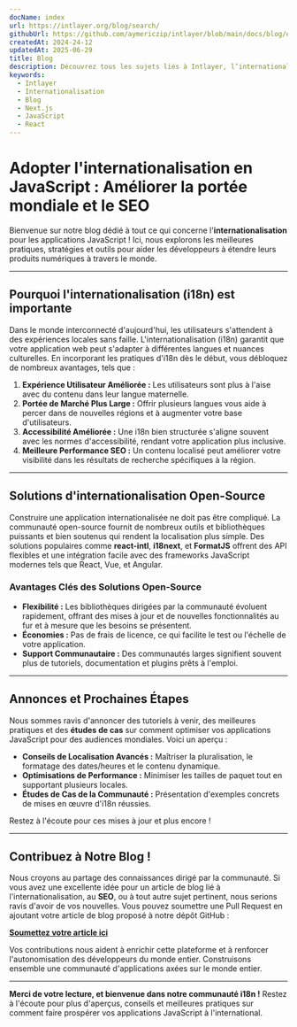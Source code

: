 ```yaml
---
docName: index
url: https://intlayer.org/blog/search/
githubUrl: https://github.com/aymericzip/intlayer/blob/main/docs/blog/en/index.md
createdAt: 2024-24-12
updatedAt: 2025-06-29
title: Blog
description: Découvrez tous les sujets liés à Intlayer, l’internationalisation et autres
keywords:
  - Intlayer
  - Internationalisation
  - Blog
  - Next.js
  - JavaScript
  - React
---
```


# Adopter l'internationalisation en JavaScript : Améliorer la portée mondiale et le SEO

Bienvenue sur notre blog dédié à tout ce qui concerne l'**internationalisation** pour les applications JavaScript ! Ici, nous explorons les meilleures pratiques, stratégies et outils pour aider les développeurs à étendre leurs produits numériques à travers le monde.

---

## Pourquoi l'internationalisation (i18n) est importante

Dans le monde interconnecté d'aujourd'hui, les utilisateurs s'attendent à des expériences locales sans faille. L'internationalisation (i18n) garantit que votre application web peut s'adapter à différentes langues et nuances culturelles. En incorporant les pratiques d'i18n dès le début, vous débloquez de nombreux avantages, tels que :

1. **Expérience Utilisateur Améliorée :** Les utilisateurs sont plus à l'aise avec du contenu dans leur langue maternelle.
2. **Portée de Marché Plus Large :** Offrir plusieurs langues vous aide à percer dans de nouvelles régions et à augmenter votre base d'utilisateurs.
3. **Accessibilité Améliorée :** Une i18n bien structurée s'aligne souvent avec les normes d'accessibilité, rendant votre application plus inclusive.
4. **Meilleure Performance SEO :** Un contenu localisé peut améliorer votre visibilité dans les résultats de recherche spécifiques à la région.

---

## Solutions d'internationalisation Open-Source

Construire une application internationalisée ne doit pas être compliqué. La communauté open-source fournit de nombreux outils et bibliothèques puissants et bien soutenus qui rendent la localisation plus simple. Des solutions populaires comme **react-intl**, **i18next**, et **FormatJS** offrent des API flexibles et une intégration facile avec des frameworks JavaScript modernes tels que React, Vue, et Angular.

### Avantages Clés des Solutions Open-Source

- **Flexibilité :** Les bibliothèques dirigées par la communauté évoluent rapidement, offrant des mises à jour et de nouvelles fonctionnalités au fur et à mesure que les besoins se présentent.
- **Économies :** Pas de frais de licence, ce qui facilite le test ou l'échelle de votre application.
- **Support Communautaire :** Des communautés larges signifient souvent plus de tutoriels, documentation et plugins prêts à l'emploi.

---

## Annonces et Prochaines Étapes

Nous sommes ravis d'annoncer des tutoriels à venir, des meilleures pratiques et des **études de cas** sur comment optimiser vos applications JavaScript pour des audiences mondiales. Voici un aperçu :

- **Conseils de Localisation Avancés :** Maîtriser la pluralisation, le formatage des dates/heures et le contenu dynamique.
- **Optimisations de Performance :** Minimiser les tailles de paquet tout en supportant plusieurs locales.
- **Études de Cas de la Communauté :** Présentation d'exemples concrets de mises en œuvre d'i18n réussies.

Restez à l'écoute pour ces mises à jour et plus encore !

---

## Contribuez à Notre Blog !

Nous croyons au partage des connaissances dirigé par la communauté. Si vous avez une excellente idée pour un article de blog lié à l'internationalisation, au **SEO**, ou à tout autre sujet pertinent, nous serions ravis d'avoir de vos nouvelles. Vous pouvez soumettre une Pull Request en ajoutant votre article de blog proposé à notre dépôt GitHub :

[**Soumettez votre article ici**](https://github.com/aymericzip/intlayer/blob/main/docs/blog)

Vos contributions nous aident à enrichir cette plateforme et à renforcer l'autonomisation des développeurs du monde entier. Construisons ensemble une communauté d'applications axées sur le monde entier.

---

**Merci de votre lecture, et bienvenue dans notre communauté i18n !** Restez à l'écoute pour plus d'aperçus, conseils et meilleures pratiques sur comment faire prospérer vos applications JavaScript à l'international.
